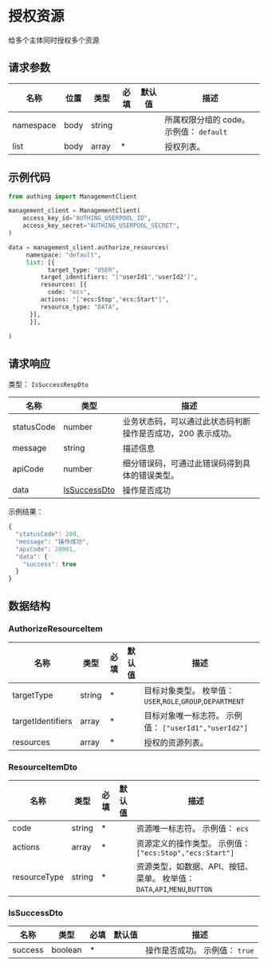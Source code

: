 # 授权资源

<!--
  警告⚠️：
  不要直接修改该文档，
  https://github.com/Authing/authing-docs-factory
  使用该项目进行生成
-->

给多个主体同时授权多个资源

## 请求参数

| 名称 | 位置 | 类型 | 必填 | 默认值 | 描述 |
| ---- | --- | ---- | ---- | ---- | ---- |
| namespace | body | string |  |  | 所属权限分组的 code。 示例值： `default` |
| list | body | array | \* |  | 授权列表。  |


## 示例代码

```py
from authing import ManagementClient

management_client = ManagementClient(
    access_key_id="AUTHING_USERPOOL_ID",
    access_key_secret="AUTHING_USERPOOL_SECRET",
)

data = management_client.authorize_resources(
     namespace: "default",
     list: [{
           target_type: "USER",
         target_identifiers: "["userId1","userId2"]",
         resources: [{
           code: "ecs",
         actions: "["ecs:Stop","ecs:Start"]",
         resource_type: "DATA",
      }],
      }],
  
)
```



## 请求响应

类型： `IsSuccessRespDto`

| 名称 | 类型 | 描述 |
| ---- | ---- | ---- |
| statusCode | number | 业务状态码，可以通过此状态码判断操作是否成功，200 表示成功。 |
| message | string | 描述信息 |
| apiCode | number | 细分错误码，可通过此错误码得到具体的错误类型。 |
| data | <a href="#IsSuccessDto">IsSuccessDto</a> | 操作是否成功 |



示例结果：

```js
{
  "statusCode": 200,
  "message": "操作成功",
  "apiCode": 20001,
  "data": {
    "success": true
  }
}
```

## 数据结构


### <a id="AuthorizeResourceItem"></a> AuthorizeResourceItem

| 名称 | 类型 | 必填 |默认值| 描述 |
| ---- |  ---- | ---- | --- | ---- |
| targetType | string | \* |  | 目标对象类型。 枚举值：`USER`,`ROLE`,`GROUP`,`DEPARTMENT`  |
  | targetIdentifiers | array | \* |  | 目标对象唯一标志符。 示例值： `["userId1","userId2"]`  |
  | resources | array | \* |  | 授权的资源列表。   |
  

### <a id="ResourceItemDto"></a> ResourceItemDto

| 名称 | 类型 | 必填 |默认值| 描述 |
| ---- |  ---- | ---- | --- | ---- |
| code | string | \* |  | 资源唯一标志符。 示例值： `ecs`  |
  | actions | array | \* |  | 资源定义的操作类型。 示例值： `["ecs:Stop","ecs:Start"]`  |
  | resourceType | string | \* |  | 资源类型，如数据、API、按钮、菜单。 枚举值：`DATA`,`API`,`MENU`,`BUTTON`  |
  

### <a id="IsSuccessDto"></a> IsSuccessDto

| 名称 | 类型 | 必填 |默认值| 描述 |
| ---- |  ---- | ---- | --- | ---- |
| success | boolean | \* |  | 操作是否成功。 示例值： `true`  |
  

